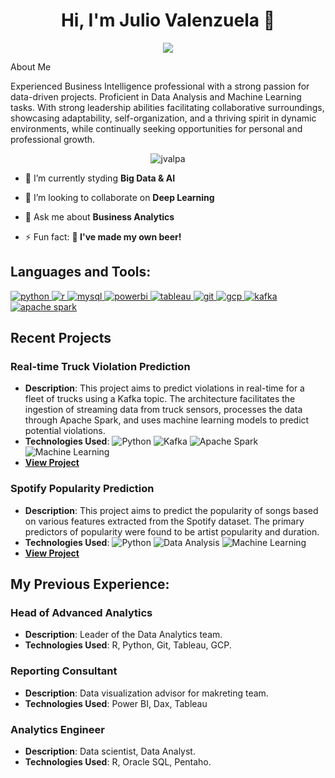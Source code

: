 <h1 align="center">Hi, I'm Julio Valenzuela 👋</h1>
<!--<h3 align="center">A passionate </h3>-->
<p align="center">
  <a href="https://www.linkedin.com/in/julio-valenzuela-pavez/"><img src="https://img.shields.io/badge/LinkedIn-Profile-blue?style=flat&logo=linkedin"></a>
</p

  
## About Me
Experienced Business Intelligence professional with a strong passion for data-driven projects. Proficient in Data Analysis and Machine Learning tasks. With strong leadership abilities facilitating collaborative surroundings, showcasing adaptability, self-organization, and a thriving spirit in dynamic environments, while continually seeking opportunities for personal and professional growth.

<p align="center">
  <img src="https://komarev.com/ghpvc/?username=jvalpa&label=Profile%20views&color=0e75b6&style=flat" alt="jvalpa" />
</p>

<!-- - 🔭 I’m currently working on **----** -->
- 🌱 I’m currently styding **Big Data & AI**
- 👯 I’m looking to collaborate on **Deep Learning**

- 💬 Ask me about **Business Analytics**
- ⚡ Fun fact: **🍻 I've made my own beer!**


<h2 align="left">Languages and Tools:</h2>
<p align="left">
  <a href="https://www.python.org" target="_blank"> 
    <img src="https://img.shields.io/badge/Python-3776AB?style=flat&logo=python&logoColor=white" alt="python" />
  </a>
  <a href="https://www.r-project.org/" target="_blank"> 
    <img src="https://img.shields.io/badge/R-276DC3?style=flat&logo=r&logoColor=white" alt="r" />
  </a>
  <a href="https://www.mysql.com/" target="_blank"> 
    <img src="https://img.shields.io/badge/MySQL-4479A1?style=flat&logo=mysql&logoColor=white" alt="mysql" />
  </a>
  <a href="https://powerbi.microsoft.com/" target="_blank"> 
    <img src="https://img.shields.io/badge/Power_BI-F2C811?style=flat&logo=powerbi&logoColor=black" alt="powerbi" />
  </a>
  <a href="https://www.tableau.com/" target="_blank"> 
    <img src="https://img.shields.io/badge/Tableau-E97627?style=flat&logo=tableau&logoColor=white" alt="tableau" />
  </a>
  <a href="https://git-scm.com/" target="_blank"> 
    <img src="https://img.shields.io/badge/Git-F05032?style=flat&logo=git&logoColor=white" alt="git" />
  </a>
  <a href="https://cloud.google.com/" target="_blank"> 
    <img src="https://img.shields.io/badge/Google_Cloud-4285F4?style=flat&logo=google-cloud&logoColor=white" alt="gcp" />
  </a>
  <a href="https://kafka.apache.org/" target="_blank">
    <img src="https://img.shields.io/badge/Apache_Kafka-000?style=flat&logo=apachekafka&logoColor=white" alt="kafka" />
  </a>
  <a href="https://spark.apache.org/" target="_blank">
    <img src="https://img.shields.io/badge/Apache_Spark-E25A1C?style=flat&logo=apachespark&logoColor=white" alt="apache spark" />
  </a>
</p>


## Recent Projects

### Real-time Truck Violation Prediction
- **Description**: This project aims to predict violations in real-time for a fleet of trucks using a Kafka topic. The architecture facilitates the ingestion of streaming data from truck sensors, processes the data through Apache Spark, and uses machine learning models to predict potential violations.
- **Technologies Used**:
  ![Python](https://img.shields.io/badge/Python-3776AB?style=flat&logo=python&logoColor=white)
  ![Kafka](https://img.shields.io/badge/-Kafka-000?style=flat&logo=apachekafka&logoColor=white)
  ![Apache Spark](https://img.shields.io/badge/-Apache_Spark-E25A1C?style=flat&logo=apachespark&logoColor=white)
  ![Machine Learning](https://img.shields.io/badge/-Machine_Learning-007396?style=flat&logo=ai&logoColor=white)
- **[View Project](https://github.com/jvalpa/ml-inference-rt)**

### Spotify Popularity Prediction
- **Description**: This project aims to predict the popularity of songs based on various features extracted from the Spotify dataset. The primary predictors of popularity were found to be artist popularity and duration.
- **Technologies Used**:
  ![Python](https://img.shields.io/badge/Python-3776AB?style=flat&logo=python&logoColor=white)
  ![Data Analysis](https://img.shields.io/badge/-Data_Analysis-F37626?style=flat&logo=data&logoColor=white)
  ![Machine Learning](https://img.shields.io/badge/-Machine_Learning-007396?style=flat&logo=ai&logoColor=white)
- **[View Project](https://github.com/jvalpa/spotify-popularity-prediction)**



<h2 align="left">My Previous Experience:</h2>

### Head of Advanced Analytics
- **Description**: Leader of the Data Analytics team.
- **Technologies Used**: R, Python, Git, Tableau, GCP.
<!-- - **[Link to Project](Project URL)** -->

### Reporting Consultant
- **Description**: Data visualization advisor for makreting team.
- **Technologies Used**: Power BI, Dax, Tableau
<!-- - **[Link to Project](Project URL)** -->

### Analytics Engineer
- **Description**: Data scientist, Data Analyst. 
- **Technologies Used**: R, Oracle SQL, Pentaho.
<!-- - **[Link to Project](Project URL)** -->

<!--
**jvalpa/jvalpa** is a ✨ _special_ ✨ repository because its `README.md` (this file) appears on your GitHub profile.

Here are some ideas to get you started:

- 🔭 I’m currently working on ...
- 🌱 I’m currently learning ...
- 👯 I’m looking to collaborate on ...
- 🤔 I’m looking for help with ...
- 💬 Ask me about ...
- 📫 How to reach me: ...
- 😄 Pronouns: ...
- ⚡ Fun fact: ...
-->

</p>

